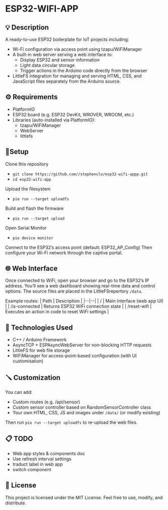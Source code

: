 # ESP32-WIFI-APP

## 💡 Description

A ready-to-use ESP32 boilerplate for IoT projects including:
* Wi-Fi configuration via access point using tzapu/WiFiManager
* A built-in web server serving a web interface to:
  - Display ESP32 and sensor information
  - Light data circular storage
  - Trigger actions in the Arduino code directly from the browser
* LittleFS integration for managing and serving HTML, CSS, and JavaScript files separately from the Arduino source.

## ⚙️ Requirements

* PlatformIO
* ESP32 board (e.g. ESP32 DevKit, WROVER, WROOM, etc.)
* Libraries (auto-installed via PlatformIO):
  * tzapu/WiFiManager
  * WebServer
  * littlefs

## 🧩Setup

Clone this repository
* `git clone https://github.com//stephenclo/esp32-wifi-appp.git`
* `cd esp32-wifi-app`

Upload the filesystem
* `pio run --target uploadfs`

Build and flash the firmware
* `pio run --target upload`

Open Serial Monitor
* `pio device monitor`

Connect to the ESP32’s access point (default: ESP32_AP_Config)
Then configure your Wi-Fi network through the captive portal.

## 🌐 Web Interface

Once connected to WiFi, open your browser and go to the ESP32’s IP address.
You’ll see a web dashboard showing real-time data and control options.
The source files are placed in the LittleFSrepertory `/data`.   

Example routes:
| Path | Description |
|--|--|
| / | Main interface (web app UI) |
| /is-connected |	Returns ESP32 WiFi connection state |
| /reset-wifi | Executes an action in code to reset WiFi settings |

## 🧠 Technologies Used

* C++ / Arduino Framework
* AsyncTCP + ESPAsyncWebServer for non-blocking HTTP requests
* LittleFS for web file storage
* WiFiManager for access-point-based configuration (with UI customisation)

## 🪛 Customization

You can add:
* Custom routes (e.g. /api/sensor)
* Custom sensor controller based on RandomSensorController class
* Your own HTML, CSS, JS and images under `/data/` (or modify existing)

Then run `pio run --target uploadfs` to re-upload the web files.

## 📋 TODO

* Web app styles & components doc
* Use refresh interval settings
* traduct label in web app
* switch component

## 📝 License

This project is licensed under the MIT License.
Feel free to use, modify, and distribute.